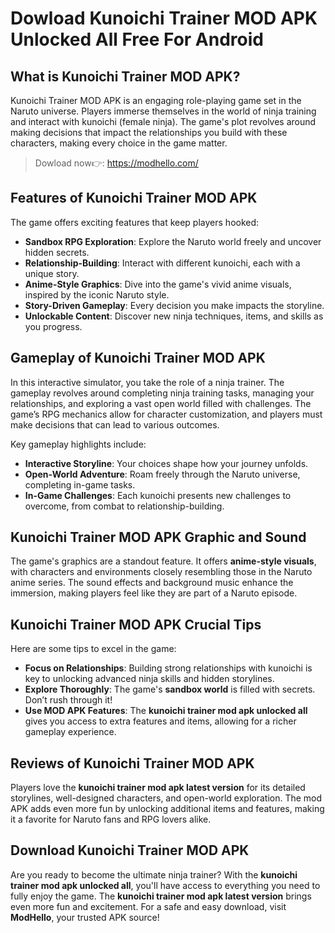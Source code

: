 # Dowload Kunoichi Trainer MOD APK Unlocked All Free For Android

## What is Kunoichi Trainer MOD APK?
Kunoichi Trainer MOD APK is an engaging role-playing game set in the Naruto universe. Players immerse themselves in the world of ninja training and interact with kunoichi (female ninja). The game's plot revolves around making decisions that impact the relationships you build with these characters, making every choice in the game matter.


>Dowload now👉: https://modhello.com/

## Features of Kunoichi Trainer MOD APK
The game offers exciting features that keep players hooked:
- **Sandbox RPG Exploration**: Explore the Naruto world freely and uncover hidden secrets.
- **Relationship-Building**: Interact with different kunoichi, each with a unique story.
- **Anime-Style Graphics**: Dive into the game's vivid anime visuals, inspired by the iconic Naruto style.
- **Story-Driven Gameplay**: Every decision you make impacts the storyline.
- **Unlockable Content**: Discover new ninja techniques, items, and skills as you progress.

## Gameplay of Kunoichi Trainer MOD APK
In this interactive simulator, you take the role of a ninja trainer. The gameplay revolves around completing ninja training tasks, managing your relationships, and exploring a vast open world filled with challenges. The game’s RPG mechanics allow for character customization, and players must make decisions that can lead to various outcomes.

Key gameplay highlights include:
- **Interactive Storyline**: Your choices shape how your journey unfolds.
- **Open-World Adventure**: Roam freely through the Naruto universe, completing in-game tasks.
- **In-Game Challenges**: Each kunoichi presents new challenges to overcome, from combat to relationship-building.

## Kunoichi Trainer MOD APK Graphic and Sound
The game's graphics are a standout feature. It offers **anime-style visuals**, with characters and environments closely resembling those in the Naruto anime series. The sound effects and background music enhance the immersion, making players feel like they are part of a Naruto episode.

## Kunoichi Trainer MOD APK Crucial Tips
Here are some tips to excel in the game:
- **Focus on Relationships**: Building strong relationships with kunoichi is key to unlocking advanced ninja skills and hidden storylines.
- **Explore Thoroughly**: The game's **sandbox world** is filled with secrets. Don’t rush through it!
- **Use MOD APK Features**: The **kunoichi trainer mod apk unlocked all** gives you access to extra features and items, allowing for a richer gameplay experience.

## Reviews of Kunoichi Trainer MOD APK
Players love the **kunoichi trainer mod apk latest version** for its detailed storylines, well-designed characters, and open-world exploration. The mod APK adds even more fun by unlocking additional items and features, making it a favorite for Naruto fans and RPG lovers alike.

## Download Kunoichi Trainer MOD APK
Are you ready to become the ultimate ninja trainer? With the **kunoichi trainer mod apk unlocked all**, you'll have access to everything you need to fully enjoy the game. The **kunoichi trainer mod apk latest version** brings even more fun and excitement. For a safe and easy download, visit **ModHello**, your trusted APK source!
